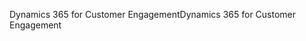 <span data-ttu-id="1d8f5-101">Dynamics 365 for Customer Engagement</span><span class="sxs-lookup"><span data-stu-id="1d8f5-101">Dynamics 365 for Customer Engagement</span></span>

